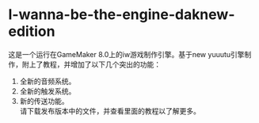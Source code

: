 # I-wanna-be-the-engine-daknew-edition
这是一个运行在GameMaker 8.0上的iw游戏制作引擎。基于new yuuutu引擎制作，附上了教程，并增加了以下几个突出的功能：
1.	全新的音频系统。
2.	全新的触发系统。
3.	新的传送功能。\
请下载发布版本中的文件，并查看里面的教程以了解更多。
